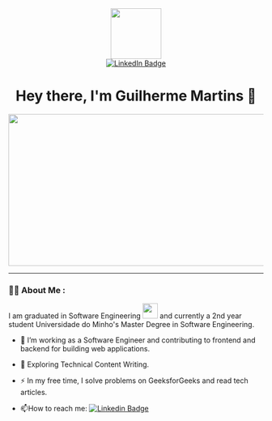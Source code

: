 
<!--
**50DiPincello/50DiPincello** is a ✨ _special_ ✨ repository because its `README.md` (this file) appears on your GitHub profile.

Here are some ideas to get you started:

- 🔭 I’m currently working on ...
- 🌱 I’m currently learning ...
- 👯 I’m looking to collaborate on ...
- 🤔 I’m looking for help with ...
- 💬 Ask me about ...
- 📫 How to reach me: ...
- 😄 Pronouns: ...
- ⚡ Fun fact: ...
-->

<div id="header" align="center">
  <img src="https://media.giphy.com/media/cIn5fTcjnKhStIeAef/giphy.gif" width="100"/>
</div>

<div id="badges" align="center">
  <a href="https://www.linkedin.com/in/guilherme-martins-b227b41ba/">
    <img src="https://img.shields.io/badge/LinkedIn-blue?style=for-the-badge&logo=linkedin&logoColor=white" alt="LinkedIn Badge"/>
  </a>
</div>

<div id="count" align="center">
  <img src="https://komarev.com/ghpvc/?username=50DiPincello&style=flat-square&color=blue" alt=""/>
</div>

<h1 align="center">
  Hey there, I'm Guilherme Martins 👋
</h1>


<div align="center">
  <img src="https://media.giphy.com/media/bGgsc5mWoryfgKBx1u/giphy.gif" width="600" height="300"/>
</div>


---

### :man_technologist: About Me :
I am graduated in Software Engineering <img src="https://media.giphy.com/media/WUlplcMpOCEmTGBtBW/giphy.gif" width="30"> and currently a 2nd year student Universidade do Minho's Master Degree in Software Engineering.

- :telescope: I’m working as a Software Engineer and contributing to frontend and backend for building web applications.

- :seedling: Exploring Technical Content Writing.

- :zap: In my free time, I solve problems on GeeksforGeeks and read tech articles.

- :mailbox:How to reach me: [![Linkedin Badge](https://img.shields.io/badge/Gmail-D14836?style=for-the-badge&logo=gmail&logoColor=white)](guilherme.dsa.martins@gmail.com)
